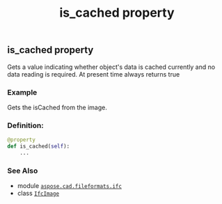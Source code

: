 ﻿---
title: is_cached property
second_title: Aspose.CAD for Python via .NET API References
description: 
type: docs
weight: 210
url: /python-net/aspose.cad.fileformats.ifc/ifcimage/is_cached/
is_root: false
---

## is_cached property


Gets a value indicating whether object's data is cached currently and no data reading is required.
At present time always returns true

### Example 


Gets the isCached from the image.
### Definition:
```python
@property
def is_cached(self):
    ...
```

### See Also
* module [`aspose.cad.fileformats.ifc`](../../)
* class [`IfcImage`](/cad/python-net/aspose.cad.fileformats.ifc/ifcimage)
